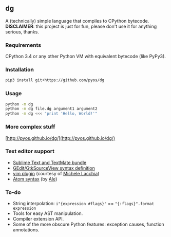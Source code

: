## dg

A (technically) simple language that compiles to CPython bytecode. **DISCLAIMER**: this project is just for fun, please don't use it for anything serious, thanks.

### Requirements

CPython 3.4 or any other Python VM with equivalent bytecode (like PyPy3).

### Installation

```sh
pip3 install git+https://github.com/pyos/dg
```

### Usage

```sh
python -m dg
python -m dg file.dg argument1 argument2
python -m dg <<< "print 'Hello, World!'"
```

### More complex stuff

[http://pyos.github.io/dg/](http://pyos.github.io/dg/)

### Text editor support

 * [Sublime Text and TextMate bundle](https://github.com/pyos/dg-textmate)
 * [GEdit/GtkSourceView syntax definition](https://github.com/pyos/dg-gedit)
 * [vim plugin](https://github.com/rubik/vim-dg) (courtesy of [Michele Lacchia](https://github.com/rubik))
 * [Atom syntax](https://atom.io/packages/language-dg) (by [Ale](https://github.com/iamale))

### To-do

 * String interpolation: `i"{expression #flags}"` == `"{:flags}".format expression`
 * Tools for easy AST manipulation.
 * Compiler extension API.
 * Some of the more obscure Python features: exception causes, function annotations.
